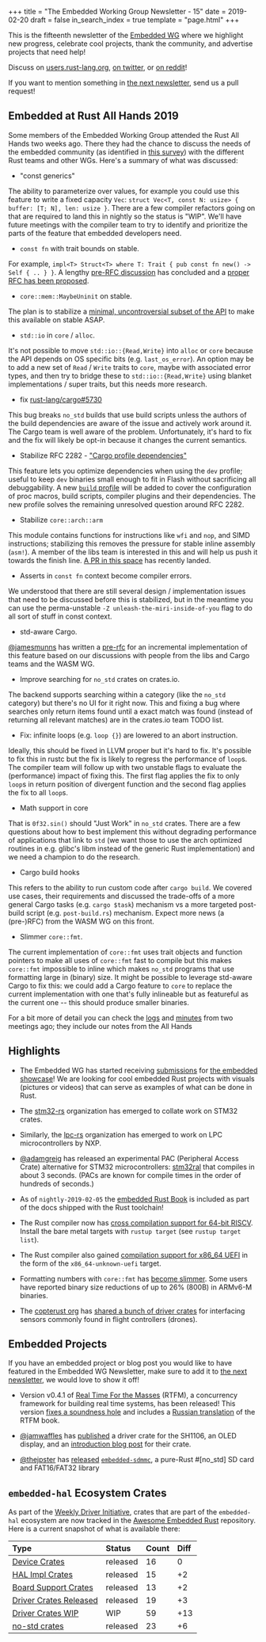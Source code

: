 +++
title = "The Embedded Working Group Newsletter - 15"
date = 2019-02-20
draft = false
in_search_index = true
template = "page.html"
+++

This is the fifteenth newsletter of the [Embedded WG] where we highlight new progress, celebrate cool projects, thank the community, and advertise projects that need help!

[Embedded WG]: https://github.com/rust-embedded/wg

Discuss on [users.rust-lang.org], [on twitter], or [on reddit]!

[users.rust-lang.org]: https://example.org/#TODO
[on twitter]: https://example.org/#TODO
[on reddit]: https://example.org/#TODO

If you want to mention something in [the next newsletter], send us a pull request!

[the next newsletter]: https://github.com/rust-embedded/blog/edit/master/content/2019-03-06-newsletter-16.md

## Embedded at Rust All Hands 2019

Some members of the Embedded Working Group attended the Rust All Hands two weeks ago. There they had the chance to discuss the needs of the embedded community (as identified in [this survey]) with the different Rust teams and other WGs. Here's a summary of what was discussed:

[this survey]: https://github.com/rust-embedded/wg/issues/256

- "const generics"

The ability to parameterize over values, for example you could use this feature to write a fixed capacity `Vec`: `struct Vec<T, const N: usize> { buffer: [T; N], len: usize }`. There are a few compiler refactors going on that are required to land this in nightly so the status is "WIP". We'll have future meetings with the compiler team to try to identify and prioritize the parts of the feature that embedded developers need.

- `const fn` with trait bounds on stable.

For example, `impl<T> Struct<T> where T: Trait { pub const fn new() -> Self { .. } }`. A lengthy [pre-RFC discussion][const-eval#8] has concluded and a [proper RFC has been proposed][rfc2632].

[const-eval#8]: https://github.com/rust-rfcs/const-eval/pull/8
[rfc2632]: https://github.com/rust-lang/rfcs/pull/2632

- `core::mem::MaybeUninit` on stable.

The plan is to stabilize a [minimal, uncontroversial subset of the API][maybe_uninit] to make this available on stable ASAP.

[maybe_uninit]: https://github.com/rust-lang/rust/issues/53491#issuecomment-463753719

- `std::io` in `core` / `alloc`.

It's not possible to move `std::io::{Read,Write}` into `alloc` or `core` because the API depends on OS specific bits (e.g. `last_os_error`). An option may be to add a new set of `Read` / `Write` traits to `core`, maybe with associated error types, and then try to bridge these to `std::io::{Read,Write}` using blanket implementations / super traits, but this needs more research.

- fix [rust-lang/cargo#5730]

This bug breaks `no_std` builds that use build scripts unless the authors of the build dependencies are aware of the issue and actively work around it. The Cargo team is well aware of the problem. Unfortunately, it's hard to fix and the fix will likely be opt-in because it changes the current semantics.

[rust-lang/cargo#5730]: https://github.com/rust-lang/cargo/issues/5730

- Stabilize RFC 2282 - ["Cargo profile dependencies"]

This feature lets you optimize dependencies when using the `dev` profile; useful to keep `dev` binaries small enough to fit in Flash without sacrificing all debuggability. A new [`build` profile][profile.build] will be added to cover the configuration of proc macros, build scripts, compiler plugins and their dependencies. The new profile solves the remaining unresolved question around RFC 2282.

["Cargo profile dependencies"]: https://github.com/rust-lang/rust/issues/48683
[profile.build]: https://github.com/rust-lang/cargo/pull/6577

- Stabilize `core::arch::arm`

This module contains functions for instructions like `wfi` and `nop`, and SIMD instructions; stabilizing this removes the pressure for stable inline assembly (`asm!`). A member of the libs team is interested in this and will help us push it towards the finish line. [A PR in this space][stdsimd#557] has recently landed.

[stdsimd#557]: https://github.com/rust-lang-nursery/stdsimd/pull/557

- Asserts in `const fn` context become compiler errors.

We understood that there are still several design / implementation issues that need to be discussed before this is stabilized, but in the meantime you can use the perma-unstable `-Z unleash-the-miri-inside-of-you` flag to do all sort of stuff in const context.

- std-aware Cargo.

[@jamesmunns] has written a [pre-rfc] for an incremental implementation of this feature based on our discussions with people from the libs and Cargo teams and the WASM WG.

[@jamesmunns]: https://github.com/jamesmunns
[pre-rfc]: https://github.com/jamesmunns/rfcs/pull/1

- Improve searching for `no_std` crates on crates.io.

The backend supports searching within a category (like the `no_std` category) but there's no UI for it right now. This and fixing a bug where searches only return items found until a exact match was found (instead of returning all relevant matches) are in the crates.io team TODO list.

- Fix: infinite loops (e.g. `loop {}`) are lowered to an abort instruction.

Ideally, this should be fixed in LLVM proper but it's hard to fix. It's possible to fix this in rustc but the fix is likely to regress the performance of `loop`s. The compiler team will follow up with two unstable flags to evaluate the (performance) impact of fixing this. The first flag applies the fix to only `loop`s in return position of divergent function and the second flag applies the fix to all `loop`s.

- Math support in core

That is `0f32.sin()` should "Just Work" in `no_std` crates. There are a few questions about how to best implement this without degrading performance of applications that link to `std` (we want those to use the arch optimized routines in e.g. glibc's libm instead of the generic Rust implementation) and we need a champion to do the research.

- Cargo build hooks

This refers to the ability to run custom code after `cargo build`. We covered use cases, their requirements and discussed the trade-offs of a more general Cargo tasks (e.g. `cargo $task`) mechanism vs a more targeted post-build script (e.g. `post-build.rs`) mechanism. Expect more news (a (pre-)RFC) from the WASM WG on this front.

- Slimmer `core::fmt`.

The current implementation of `core::fmt` uses trait objects and function pointers to make all uses of `core::fmt` fast to compile but this makes `core::fmt` impossible to inline which makes `no_std` programs that use formatting large in (binary) size. It might be possible to leverage std-aware Cargo to fix this: we could add a Cargo feature to `core` to replace the current implementation with one that's fully inlineable but as featureful as the current one -- this should produce smaller binaries.

For a bit more of detail you can check the [logs] and [minutes] from two meetings ago; they include our notes from the All Hands

[logs]: https://github.com/rust-embedded/wg/blob/master/minutes/2019-02-12.irc.log
[minutes]: https://github.com/rust-embedded/wg/blob/master/minutes/2019-02-12.md#notes-from-rust-all-hands

## Highlights

- The Embedded WG has started receiving [submissions] for [the embedded showcase][showcase]! We are looking for cool embedded Rust projects with visuals (pictures or videos) that can serve as examples of what can be done in Rust.

[submissions]: https://github.com/rust-embedded/showcase#submit-your-project
[showcase]: https://github.com/rust-embedded/showcase

- The [stm32-rs] organization has emerged to collate work on STM32 crates.

[stm32-rs]: https://github.com/stm32-rs

- Similarly, the [lpc-rs] organization has emerged to work on LPC microcontrollers by NXP.

[lpc-rs]: https://github.com/lpc-rs

- [@adamgreig] has released an experimental PAC (Peripheral Access Crate) alternative for STM32 microcontrollers: [stm32ral] that compiles in about 3 seconds. (PACs are known for compile times in the order of hundreds of seconds.)

[@adamgreig]: https://github.com/adamgreig
[stm32ral]: https://github.com/adamgreig/stm32ral

- As of `nightly-2019-02-05` the [embedded Rust Book][book] is included as part of the docs shipped with the Rust toolchain!

[book]: https://docs.rust-embedded.org/book/index.html

- The Rust compiler now has [cross compilation support for 64-bit RISCV][rust#58406]. Install the bare metal targets with `rustup target` (see `rustup target list`).

[rust#58406]: https://github.com/rust-lang/rust/pull/58406

- The Rust compiler also gained [compilation support for x86_64 UEFI][rust#56769] in the form of the `x86_64-unknown-uefi` target.

[rust#56769]: https://github.com/rust-lang/rust/pull/56769

- Formatting numbers with `core::fmt` has [become slimmer][rust#58272]. Some users have reported binary size reductions of up to 26% (800B) in ARMv6-M binaries.

[rust#58272]: https://github.com/rust-lang/rust/pull/58272

- The [copterust org][copterust] has [shared a bunch of driver crates][aer#142] for interfacing sensors commonly found in flight controllers (drones).

[copterust]: https://github.com/copterust/
[aer#142]: https://github.com/rust-embedded/awesome-embedded-rust/pull/142

## Embedded Projects

If you have an embedded project or blog post you would like to have featured in the Embedded WG Newsletter, make sure to add it to [the next newsletter], we would love to show it off!

- Version v0.4.1 of [Real Time For the Masses][rtfm] (RTFM), a concurrency framework for building real time systems, has been released! This version [fixes a soundness hole][rtfm#140] and includes a [Russian translation] of the RTFM book.

[rtfm]: https://crates.io/crates/cortex-m-rtfm
[rtfm#140]: https://github.com/japaric/cortex-m-rtfm/pull/140
[Russian translation]: https://japaric.github.io/cortex-m-rtfm/book/ru/index.html

- [@jamwaffles] has [published](https://mobile.twitter.com/jam_waffles/status/1095784282189189121) a driver crate for the SH1106, an OLED display, and an [introduction blog post](https://wapl.es/electronics/rust/2019/02/13/sh1106-driver.html) for their crate.

[@jamwaffles]: https://github.com/jamwaffles

- [@thejpster] has [released](https://www.reddit.com/r/rust/comments/ascvls/introducing_embeddedsdmmc_a_purerust_no_std_sd/) [`embedded-sdmmc`], a pure-Rust #[no_std] SD card and FAT16/FAT32 library

[@thejpster]: https://github.com/thejpster
[`embedded-sdmmc`]: https://crates.io/crates/embedded-sdmmc

## `embedded-hal` Ecosystem Crates

As part of the [Weekly Driver Initiative], crates that are part of the `embedded-hal` ecosystem are now tracked in the [Awesome Embedded Rust] repository. Here is a current snapshot of what is available there:

| Type                      | Status    | Count | Diff |
| :---                      | :-----    | :---- | :--- |
| [Device Crates]           | released  | 16    | 0    |
| [HAL Impl Crates]         | released  | 15    | +2   |
| [Board Support Crates]    | released  | 13    | +2   |
| [Driver Crates Released]  | released  | 19    | +3   |
| [Driver Crates WIP]       | WIP       | 59    | +13  |
| [no-std crates]           | released  | 23    | +6   |

[Awesome Embedded Rust]: https://github.com/rust-embedded/awesome-embedded-rust
[Weekly Driver Initiative]: https://github.com/rust-embedded/wg/issues/39
[Device Crates]: https://github.com/rust-embedded/awesome-embedded-rust#device-crates
[HAL Impl Crates]: https://github.com/rust-embedded/awesome-embedded-rust#hal-implementation-crates
[Board Support Crates]: https://github.com/rust-embedded/awesome-embedded-rust#board-support-crates
[Driver Crates Released]: https://github.com/rust-embedded/awesome-embedded-rust#driver-crates
[Driver Crates WIP]: https://github.com/rust-embedded/awesome-embedded-rust#wip
[no-std crates]: https://github.com/rust-embedded/awesome-embedded-rust#no-std-crates
